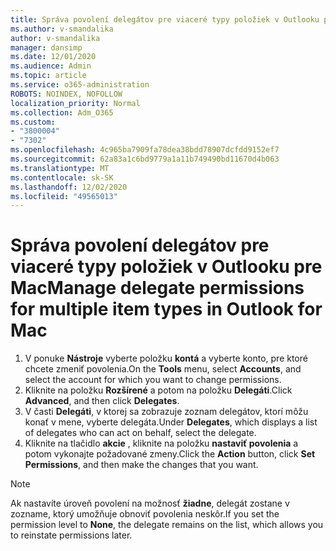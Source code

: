 ```yaml
---
title: Správa povolení delegátov pre viaceré typy položiek v Outlooku pre Mac
ms.author: v-smandalika
author: v-smandalika
manager: dansimp
ms.date: 12/01/2020
ms.audience: Admin
ms.topic: article
ms.service: o365-administration
ROBOTS: NOINDEX, NOFOLLOW
localization_priority: Normal
ms.collection: Adm_O365
ms.custom:
- "3800004"
- "7302"
ms.openlocfilehash: 4c965ba7909fa78dea38bdd78907dcfdd9152ef7
ms.sourcegitcommit: 62a83a1c6bd9779a1a11b749490bd11670d4b063
ms.translationtype: MT
ms.contentlocale: sk-SK
ms.lasthandoff: 12/02/2020
ms.locfileid: "49565013"
---
```

# <a name="manage-delegate-permissions-for-multiple-item-types-in-outlook-for-mac"></a><span data-ttu-id="9a537-102">Správa povolení delegátov pre viaceré typy položiek v Outlooku pre Mac</span><span class="sxs-lookup"><span data-stu-id="9a537-102">Manage delegate permissions for multiple item types in Outlook for Mac</span></span>

1. <span data-ttu-id="9a537-103">V ponuke **Nástroje** vyberte položku **kontá** a vyberte konto, pre ktoré chcete zmeniť povolenia.</span><span class="sxs-lookup"><span data-stu-id="9a537-103">On the **Tools** menu, select **Accounts**, and select the account for which you want to change permissions.</span></span>
2. <span data-ttu-id="9a537-104">Kliknite na položku **Rozšírené** a potom na položku **Delegáti**.</span><span class="sxs-lookup"><span data-stu-id="9a537-104">Click **Advanced**, and then click **Delegates**.</span></span>
3. <span data-ttu-id="9a537-105">V časti **Delegáti**, v ktorej sa zobrazuje zoznam delegátov, ktorí môžu konať v mene, vyberte delegáta.</span><span class="sxs-lookup"><span data-stu-id="9a537-105">Under **Delegates**, which displays a list of delegates who can act on behalf, select the delegate.</span></span>
4. <span data-ttu-id="9a537-106">Kliknite na tlačidlo **akcie** , kliknite na položku **nastaviť povolenia** a potom vykonajte požadované zmeny.</span><span class="sxs-lookup"><span data-stu-id="9a537-106">Click the **Action** button, click **Set Permissions**, and then make the changes that you want.</span></span>

> [!NOTE]
> <span data-ttu-id="9a537-107">Ak nastavíte úroveň povolení na možnosť **žiadne**, delegát zostane v zozname, ktorý umožňuje obnoviť povolenia neskôr.</span><span class="sxs-lookup"><span data-stu-id="9a537-107">If you set the permission level to **None**, the delegate remains on the list, which allows you to reinstate permissions later.</span></span>
